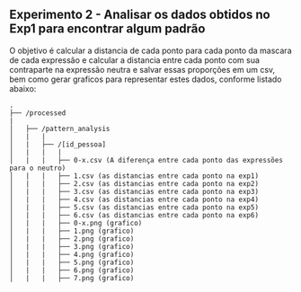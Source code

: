 ## Experimento 2 - Analisar os dados obtidos no Exp1 para encontrar algum padrão

O objetivo é calcular a distancia de cada ponto para cada ponto da mascara de cada expressão e calcular a distancia entre cada ponto com sua contraparte na expressão neutra e salvar essas proporções em um csv, bem como gerar graficos para representar estes dados, conforme listado abaixo:

```
.
├── /processed
|
│   ├── /pattern_analysis
│   |   |
│   |   ├── /[id_pessoa]
│   |   |   |
│   |   |   ├── 0-x.csv (A diferença entre cada ponto das expressões para o neutro)
│   |   |   ├── 1.csv (as distancias entre cada ponto na exp1)
│   |   |   ├── 2.csv (as distancias entre cada ponto na exp2)
│   |   |   ├── 3.csv (as distancias entre cada ponto na exp3)
│   |   |   ├── 4.csv (as distancias entre cada ponto na exp4)
│   |   |   ├── 5.csv (as distancias entre cada ponto na exp5)
│   |   |   ├── 6.csv (as distancias entre cada ponto na exp6)
│   |   |   ├── 0-x.png (grafico)
│   |   |   ├── 1.png (grafico)
│   |   |   ├── 2.png (grafico)
│   |   |   ├── 3.png (grafico)
│   |   |   ├── 4.png (grafico)
│   |   |   ├── 5.png (grafico)
│   |   |   ├── 6.png (grafico)
│   |   |   ├── 7.png (grafico)
```
